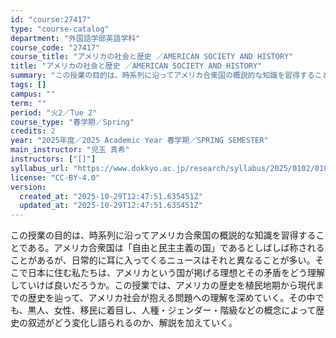 ```yaml
---
id: "course:27417"
type: "course-catalog"
department: "外国語学部英語学科"
course_code: "27417"
course_title: "アメリカの社会と歴史 ／AMERICAN SOCIETY AND HISTORY"
title: "アメリカの社会と歴史 ／AMERICAN SOCIETY AND HISTORY"
summary: "この授業の目的は、時系列に沿ってアメリカ合衆国の概説的な知識を習得することである。アメリカ合衆国は「自由と民主主義の国」であるとしばしば称されることがあるが、日常的に耳に入ってくるニュースはそれと異なることが多い。そこで日本に住む私たちは、…"
tags: []
campus: ""
term: ""
period: "火2／Tue 2"
course_type: "春学期／Spring"
credits: 2
year: "2025年度／2025 Academic Year 春学期／SPRING SEMESTER"
main_instructor: "児玉 真希"
instructors: ["[]"]
syllabus_url: "https://www.dokkyo.ac.jp/research/syllabus/2025/0102/0102_27417_ja_JP.html"
license: "CC-BY-4.0"
version:
  created_at: "2025-10-29T12:47:51.635451Z"
  updated_at: "2025-10-29T12:47:51.635451Z"
---
```

この授業の目的は、時系列に沿ってアメリカ合衆国の概説的な知識を習得することである。アメリカ合衆国は「自由と民主主義の国」であるとしばしば称されることがあるが、日常的に耳に入ってくるニュースはそれと異なることが多い。そこで日本に住む私たちは、アメリカという国が掲げる理想とその矛盾をどう理解していけば良いだろうか。この授業では、アメリカの歴史を植民地期から現代までの歴史を辿って、アメリカ社会が抱える問題への理解を深めていく。その中でも、黒人、女性、移民に着目し、人種・ジェンダー・階級などの概念によって歴史の叙述がどう変化し語られるのか、解説を加えていく。
